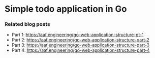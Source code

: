 # Simple todo application in Go

### Related blog posts
- Part 1: https://aaf.engineering/go-web-application-structure-pt-1
- Part 2: https://aaf.engineering/go-web-application-structure-part-2
- Part 3: https://aaf.engineering/go-web-application-structure-part-3
- Part 4: https://aaf.engineering/go-web-application-structure-part-4
